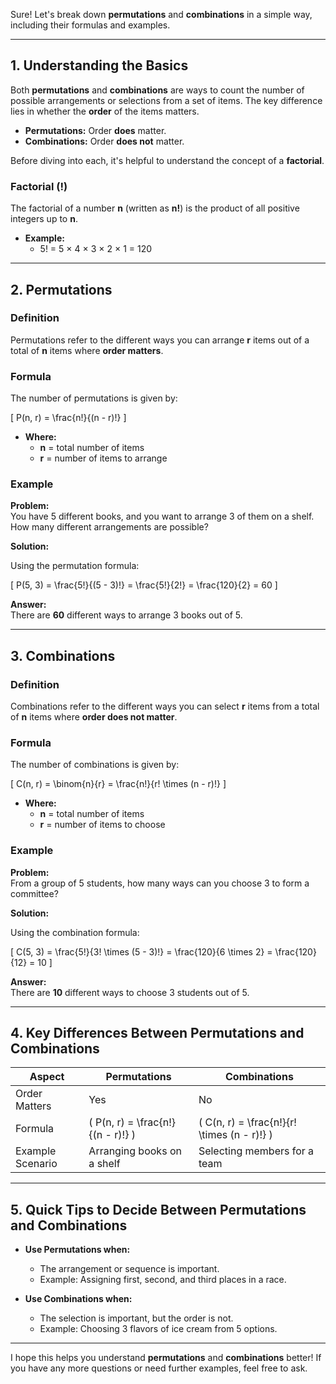 Sure! Let's break down **permutations** and **combinations** in a simple way, including their formulas and examples.

---

## **1. Understanding the Basics**

Both **permutations** and **combinations** are ways to count the number of possible arrangements or selections from a set of items. The key difference lies in whether the **order** of the items matters.

- **Permutations:** Order **does** matter.
- **Combinations:** Order **does not** matter.

Before diving into each, it's helpful to understand the concept of a **factorial**.

### **Factorial (!)**

The factorial of a number **n** (written as **n!**) is the product of all positive integers up to **n**.

- **Example:**
  - 5! = 5 × 4 × 3 × 2 × 1 = 120

---

## **2. Permutations**

### **Definition**

Permutations refer to the different ways you can arrange **r** items out of a total of **n** items where **order matters**.

### **Formula**

The number of permutations is given by:

\[
P(n, r) = \frac{n!}{(n - r)!}
\]

- **Where:**
  - **n** = total number of items
  - **r** = number of items to arrange

### **Example**

**Problem:**  
You have 5 different books, and you want to arrange 3 of them on a shelf. How many different arrangements are possible?

**Solution:**

Using the permutation formula:

\[
P(5, 3) = \frac{5!}{(5 - 3)!} = \frac{5!}{2!} = \frac{120}{2} = 60
\]

**Answer:**  
There are **60** different ways to arrange 3 books out of 5.

---

## **3. Combinations**

### **Definition**

Combinations refer to the different ways you can select **r** items from a total of **n** items where **order does not matter**.

### **Formula**

The number of combinations is given by:

\[
C(n, r) = \binom{n}{r} = \frac{n!}{r! \times (n - r)!}
\]

- **Where:**
  - **n** = total number of items
  - **r** = number of items to choose

### **Example**

**Problem:**  
From a group of 5 students, how many ways can you choose 3 to form a committee?

**Solution:**

Using the combination formula:

\[
C(5, 3) = \frac{5!}{3! \times (5 - 3)!} = \frac{120}{6 \times 2} = \frac{120}{12} = 10
\]

**Answer:**  
There are **10** different ways to choose 3 students out of 5.

---

## **4. Key Differences Between Permutations and Combinations**

| Aspect          | Permutations                                | Combinations                            |
|-----------------|---------------------------------------------|-----------------------------------------|
| Order Matters   | Yes                                         | No                                      |
| Formula         | \( P(n, r) = \frac{n!}{(n - r)!} \)        | \( C(n, r) = \frac{n!}{r! \times (n - r)!} \) |
| Example Scenario| Arranging books on a shelf                  | Selecting members for a team            |

---

## **5. Quick Tips to Decide Between Permutations and Combinations**

- **Use Permutations when:**
  - The arrangement or sequence is important.
  - Example: Assigning first, second, and third places in a race.

- **Use Combinations when:**
  - The selection is important, but the order is not.
  - Example: Choosing 3 flavors of ice cream from 5 options.

---

I hope this helps you understand **permutations** and **combinations** better! If you have any more questions or need further examples, feel free to ask.